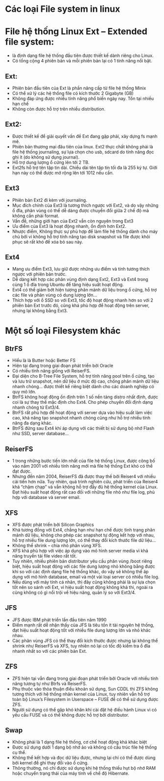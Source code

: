 # Các loại File system in linux
# File hệ thống Linux Ext – Extended file system:

* là định dạng file hệ thống đầu tiên được thiết kế dành riêng cho Linux.
* Có tổng cộng 4 phiên bản và mỗi phiên bản lại có 1 tính năng nổi bật.
## Ext:

* Phiên bản đầu tiên của Ext là phần nâng cấp từ file hệ thống Minix
* Có thể xử lý các hệ thống file có kích thước 2 Gigabyte (GB)
* Không đáp ứng được nhiều tính năng phổ biến ngày nay. Tồn tại nhiều hạn chế
* Không còn được hỗ trợ trên nhiều distribution.
## Ext2:

* Được thiết kế để giải quyết vấn đề Ext đang gặp phải, xây dựng fs mạnh mẽ.
* Phiên bản thương mại đâu tiên của linux.
Ext2 thực chất không phải là file hệ thống journaling, sự lựa chọn cho usb, sdcard do tính năng đọc ghi ít (do không sử dụng journal).
* Hỗ trợ dung lượng ổ cứng lên tới 2 TB.
* Ext2fs hỗ trợ tên tập tin dài. Chiều dài tên tập tin tối đa là 255 ký tự. Giới hạn này có thể được mở rộng lên tới 1012 nếu cần.
## Ext3

* Phiên bản Ext2 đi kèm với journaling.
* Mục đích chính của Ext3 là tương thích ngược với Ext2, và do vậy những ổ đĩa, phân vùng có thể dễ dàng được chuyển đổi giữa 2 chế độ mà không cần phải format.
* Vấn đề, những giới hạn của Ext2 vẫn còn nguyên trong Ext3
* Ưu điểm của Ext3 là hoạt động nhanh, ổn định hơn Ext2.
* Nhược điểm, Không thực sự phù hợp để làm file hệ thống dành cho máy chủ bởi vì không hỗ trợ tính năng tạo disk snapshot và file được khôi phục sẽ rất khó để xóa bỏ sau này.
## Ext4

* Mang ưu điểm Ext3, lưu giữ được những ưu điểm và tính tương thích ngược với phiên bản trước.
* Dễ dàng kết hợp các phân vùng định dạng Ext2, Ext3 và Ext4 trong cùng 1 ổ đĩa trong Ubuntu để tăng hiệu suất hoạt động.
* Ext4 có thể giảm bớt hiện tượng phân mảnh dữ liệu trong ổ cứng, hỗ trợ các file và phân vùng có dung lượng lớn...
* Thích hợp với ổ SSD so với Ext3, tốc độ hoạt động nhanh hơn so với 2 phiên bản Ext trước đó, cũng khá phù hợp để hoạt động trên server, nhưng lại không bằng Ext3.
# Một số loại Filesystem khác
## BtrFS

* Hiểu là là Butter hoặc Better FS
* Hiện tại đang trong giai đoạn phát triển bởi Oracle
* Có nhiều tính năng giống với ReiserFS.
* Đại diện cho B-Tree File System, hỗ trợ tính năng pool trên ổ cứng, tạo và lưu trữ snapshot, nén dữ liệu ở mức độ cao, chống phân mảnh dữ liệu nhanh chóng... được thiết kế riêng biệt dành cho các doanh nghiệp có quy mô lớn.
* BtrFS không hoạt động ổn định trên 1 số nền tảng distro nhất định, được coi là sự thay thế mặc định cho Ext4. Cho phép chuyển đổi định dạng nhanh chóng từ Ext3/4.
* BtrFS rất phù hợp để hoạt động với server dựa vào hiệu suất làm việc cao, khả năng tạo snapshot nhanh chóng cũng như hỗ trợ nhiều tính năng đa dạng khác.
* BtrFS đứng sau Ext4 khi áp dụng với các thiết bị sử dụng bộ nhớ Flash như SSD, server database...
## ReiserFS

* 1 trong những bước tiến lớn nhất của file hệ thống Linux, được công bố vào năm 2001 với nhiều tính năng mới mà file hệ thống Ext khó có thể đạt được.
* Nhưng đến năm 2004, ReiserFS đã được thay thế bởi Reiser4 với nhiều cải tiến hơn nữa. Tuy nhiên, quá trình nghiên cứu, phát triển của Reiser4 khá “chậm chạp” và vẫn không hỗ trợ đầy đủ hệ thống kernel của Linux. Đạt hiệu suất hoạt động rất cao đối với những file nhỏ như file log, phù hợp với database và server email.
## XFS

* XFS được phát triển bởi Silicon Graphics
* Khá tương đồng với Ext4, chẳng hạn như hạn chế được tình trạng phân mảnh dữ liệu, không cho phép các snapshot tự động kết hợp với nhau, hỗ trợ nhiều file dung lượng lớn, có thể thay đổi kích thước file dữ liệu...
* Không thể shrink – chia nhỏ phân vùng XFS.
* XFS khá phù hợp với việc áp dụng vào mô hình server media vì khả năng truyền tải file video rất tốt.
* Tuy nhiên, nhiều phiên bản distributor yêu cầu phân vùng /boot riêng biệt, hiệu suất hoạt động với các file dung lượng nhỏ không bằng được khi so với các định dạng file hệ thống khác, do vậy sẽ không thể áp dụng với mô hình database, email và một vài loại server có nhiều file log.
* Nếu dùng với máy tính cá nhân, thì đây cũng không phải là sự lựa chọn tốt nên so sánh với Ext, vì hiệu suất hoạt động không khả thi, ngoài ra cũng không có gì nổi trội về hiệu năng, quản lý so với Ext3/4.
## JFS

* JFS được IBM phát triển lần đầu tiên năm 1990
* Điểm mạnh rất dễ nhận thấy của JFS là tiêu tốn ít tài nguyên hệ thống, đạt hiệu suất hoạt động tốt với nhiều file dung lượng lớn và nhỏ khác nhau.
* Các phân vùng JFS có thể thay đổi kích thước được nhưng lại không thể shrink như ReiserFS và XFS, tuy nhiên nó lại có tốc độ kiểm tra ổ đĩa nhanh nhất so với các phiên bản Ext.
## ZFS

* ZFS hiện tại vẫn đang trong giai đoạn phát triển bởi Oracle với nhiều tính năng tương tự như Btrfs và ReiserFS.
* Phụ thuộc vào thỏa thuận điều khoản sử dụng, Sun CDDL thì ZFS không tương thích với hệ thống nhân kernel của Linux, tuy nhiên vẫn hỗ trợ toàn bộ Linux’s Filesystem in Userspace – FUSE để có thể sử dụng được ZFS.
* Người sử dụng có thể gặp khó khăn khi cài đặt hệ điều hành Linux vì có yêu cầu FUSE và có thể không được hỗ trợ bởi distributor.
## Swap

* Không phải là 1 dạng file hệ thống, cơ chế hoạt động khá khác biệt
* Được sử dụng dưới 1 dạng bộ nhớ ảo và không có cấu trúc file hệ thống cụ thể.
* Không thể kết hợp và đọc dữ liệu được, nhưng lại chỉ có thể được dùng bởi kernel để ghi thay đổi vào ổ cứng.
* Thông thường, nó chỉ được sử dụng khi hệ thống thiếu hụt bộ nhớ RAM hoặc chuyển trạng thái của máy tính về chế độ Hibernate.